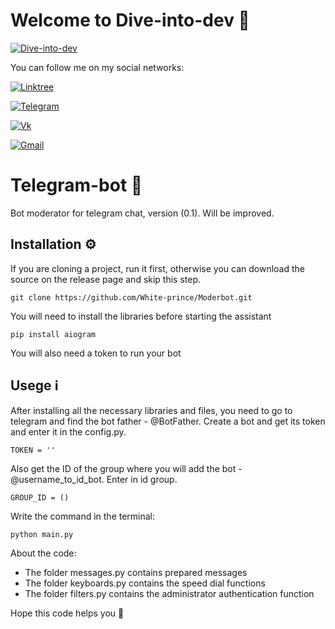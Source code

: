 # Welcome to Dive-into-dev  :minidisc:

[![Dive-into-dev](https://github.com/Dive-dev/Dive-dev/blob/main/assets/dive-into-dev.png?raw=true)]()

You can follow me on my social networks:

  [![Linktree](https://img.shields.io/badge/-Linktree-131313?style=for-the-badge&logo=Linktree)](https://linktr.ee/dive_into_dev)
  
  [![Telegram](https://img.shields.io/badge/-Telegram-131313?style=for-the-badge&logo=Telegram)](https://t.me/Dark_Hub_info)
  
  [![Vk](https://img.shields.io/badge/-Vk-131313?style=for-the-badge&logo=Vk)](https://vk.com/dive_into_dev)
  
  [![Gmail](https://img.shields.io/badge/-Gmail-131313?style=for-the-badge&logo=Gmail&logoColor=white)](https://mail.google.com/mail/u/0/?fs=1&tf=cm&source=mailto&to=tiltedfear@gmail.com)

# Telegram-bot :robot:
Bot moderator for telegram chat, version (0.1). Will be improved.

## Installation :gear:
If you are cloning a project, run it first, otherwise you can download the source on the release page and skip this step.

    git clone https://github.com/White-prince/Moderbot.git
    
You will need to install the libraries before starting the assistant

    pip install aiogram
    
You will also need a token to run your bot

## Usege :information_source:
After installing all the necessary libraries and files, you need to go to telegram and find the bot father - @BotFather. Create a bot and get its token and enter it in the config.py.

    TOKEN = ''

Also get the ID of the group where you will add the bot - @username_to_id_bot. Enter in id group.

    GROUP_ID = ()

Write the command in the terminal:

    python main.py

About the code:
- The folder messages.py contains prepared messages
- The folder keyboards.py contains the speed dial functions
- The folder filters.py contains the administrator authentication function

Hope this code helps you :crown:
